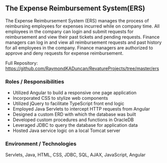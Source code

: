 ## The Expense Reimbursement System(ERS)
The Expense Reimbursement System (ERS) manages the process of reimbursing employees for expenses incurred while on company time. All employees in the company can login and submit requests for reimbursement and view their past tickets and pending requests. Finance managers can log in and view all reimbursement requests and past history for all employees in the company. Finance managers are authorized to approve and deny requests for expense reimbursement.

Full Repository: \
https://github.com/RaymondKADuncan/RevatureProjects/tree/master/ers

### Roles / Responsibilities
* Utilized Angular to build a responsive one page application
* Incorporated CSS to stylize web components 
* Utilized jQuery to facilitate TypeScript front end logic
* Employed Java Servlets to intercept HTTP requests from Angular
* Designed a custom ERD with which the database was built
* Developed custom procedures and functions in OracleDB
* Leveraged JDBC to query the database for application data
* Hosted Java service logic on a local Tomcat server
### Environment / Technologies
Servlets, Java, HTML, CSS, JDBC, SQL, AJAX, JavaScript, Angular
